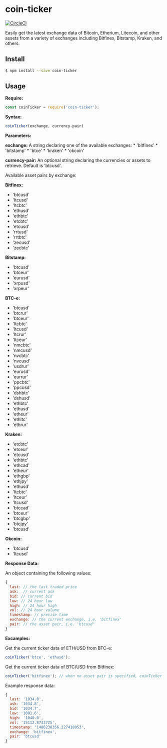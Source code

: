 # coin-ticker

[![CircleCI](https://circleci.com/gh/donbobvanbirt/coin-ticker.svg?style=svg)](https://circleci.com/gh/donbobvanbirt/coin-ticker)

Easily get the latest exchange data of Bitcoin, Etherium, Litecoin, and other assets from a variety of exchanges including Bitfinex, Bitstamp, Kraken, and others.

## Install

```bash
$ npm install --save coin-ticker
```

## Usage
**Require:**
```js
const coinTicker = require('coin-ticker');

```

**Syntax:**
```js
coinTicker(exchange, currency-pair)
```

**Parameters:**

**exchange:**
A string declaring one of the available exchanges:
    * 'bitfinex'
    * 'bitstamp'
    * 'btce'
    * 'kraken'
    * 'okcoin'

**currency-pair:**
An optional string declaring the currencies or assets to retrieve. Default is 'btcusd'.

Available asset pairs by exchange:

**Bitfinex:**

  * 'btcusd'
  * 'ltcusd'
  * 'ltcbtc'
  * 'ethusd'
  * 'ethbtc'
  * 'etcbtc'
  * 'etcusd'
  * 'rrtusd'
  * 'rrtbtc'
  * 'zecusd'
  * 'zecbtc'

**Bitstamp:**

  * 'btcusd'
  * 'btceur'
  * 'eurusd'
  * 'xrpusd'
  * 'xrpeur'

**BTC-e:**

  * 'btcusd'
  * 'btcrur'
  * 'btceur'
  * 'ltcbtc'
  * 'ltcusd'
  * 'ltcrur'
  * 'ltceur'
  * 'nmcbtc'
  * 'nmcusd'
  * 'nvcbtc'
  * 'nvcusd'
  * 'usdrur'
  * 'eurusd'
  * 'eurrur'
  * 'ppcbtc'
  * 'ppcusd'
  * 'dshbtc'
  * 'dshusd'
  * 'ethbtc'
  * 'ethusd'
  * 'etheur'
  * 'ethltc'
  * 'ethrur'

**Kraken:**

  * 'etcbtc'
  * 'etceur'
  * 'etcusd'
  * 'ethbtc'
  * 'ethcad'
  * 'etheur'
  * 'ethgbp'
  * 'ethjpy'
  * 'ethusd'
  * 'ltcbtc'
  * 'ltceur'
  * 'ltcusd'
  * 'btccad'
  * 'btceur'
  * 'btcgbp'
  * 'btcjpy'
  * 'btcusd'

**Okcoin:**

  * 'btcusd'
  * 'ltcusd'


**Response Data:**

  An object containing the following values:

```js
{
  last: // the last traded price
  ask:  // current ask
  bid: // current bid
  low: // 24 hour low
  high: // 24 hour high
  vol: // 24 hour volume
  timestamp: // precise time
  exchange: // the current exchange, i.e. 'bitfinex'
  pair: // the asset pair, i.e. 'btcusd'
}
```

**Excamples:**

Get the current ticker data of ETH/USD from BTC-e:
```js
coinTicker('btce', 'ethusd');
```

Get the current ticker data of BTC/USD from Bitfinex:
```js
coinTicker('bitfinex'); // when no asset pair is specified, coinTicker will default to 'btcusd'
```

Example response data:
```js
{
  last: '1034.8',
  ask: '1034.8',
  bid: '1034.7',
  low: '1001.6',
  high: '1040.0',
  vol: '15112.8733725',
  timestamp: '1486238356.227418953',
  exchange: 'bitfinex',
  pair: 'btcusd'
}
```

